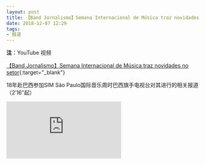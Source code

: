 ```yaml
---
layout: post
title: 【Band Jornalismo】Semana Internacional de Música traz novidades no setor
date: 2018-12-07 12:29
tags:
- 报道
---
```


**注**：YouTube 视频

[【Band Jornalismo】Semana Internacional de Música traz novidades no setor](https://www.youtube.com/watch?v=dr-_9xY9tAE){:target="_blank"}

18年赴巴西参加SIM São Paulo国际音乐周时巴西旗手电视台对其进行的相关报道（2′16″起）

<div class="iframe-container">
<iframe class="responsive-iframe" src="https://www.youtube.com/embed/dr-_9xY9tAE" frameborder="no" allowfullscreen="true"></iframe>
</div>
